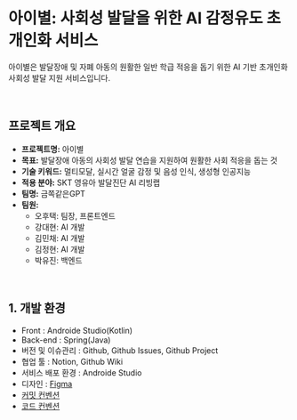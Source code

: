 # 아이별: 사회성 발달을 위한 AI 감정유도 초개인화 서비스

아이별은 발달장애 및 자폐 아동의 원활한 일반 학급 적응을 돕기 위한 AI 기반 초개인화 사회성 발달 지원 서비스입니다.

<br>

## 프로젝트 개요
- **프로젝트명:** 아이별
- **목표:** 발달장애 아동의 사회성 발달 연습을 지원하여 원활한 사회 적응을 돕는 것
- **기술 키워드:** 멀티모달, 실시간 얼굴 감정 및 음성 인식, 생성형 인공지능
- **적용 분야:** SKT 영유아 발달진단 AI 리빙랩
- **팀명:** 금쪽같은GPT
- **팀원:**
  - 오후택: 팀장, 프론트엔드
  - 강대현: AI 개발
  - 김민채: AI 개발
  - 김정현: AI 개발
  - 박유진: 백엔드

<br>

## 1. 개발 환경

- Front : Androide Studio(Kotlin)
- Back-end : Spring(Java)
- 버전 및 이슈관리 : Github, Github Issues, Github Project
- 협업 툴 : Notion, Github Wiki
- 서비스 배포 환경 : Androide Studio
- 디자인 : [Figma](https://www.figma.com/design/PNt3yto58PFWTmurFd9G1m/Untitled?node-id=0-1&t=1VgFaGpbp6Wm20c2-0)
- [커밋 컨벤션](https://github.com/Daehyun41/AIbyeal/wiki)
- [코드 컨벤션]()
<br>
